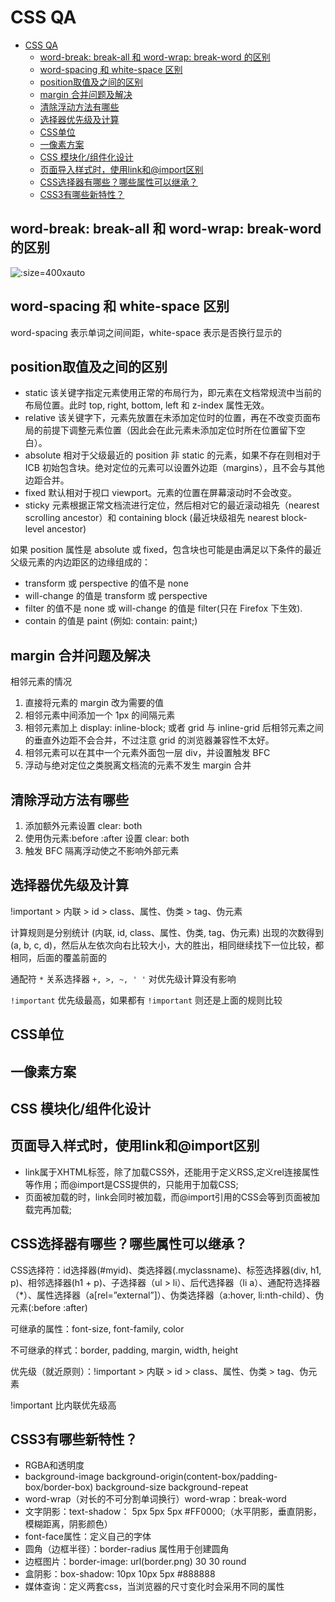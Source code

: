 # CSS QA

- [CSS QA](#css-qa)
  - [word-break: break-all 和 word-wrap: break-word 的区别](#word-break-break-all-和-word-wrap-break-word-的区别)
  - [word-spacing 和 white-space 区别](#word-spacing-和-white-space-区别)
  - [position取值及之间的区别](#position取值及之间的区别)
  - [margin 合并问题及解决](#margin-合并问题及解决)
  - [清除浮动方法有哪些](#清除浮动方法有哪些)
  - [选择器优先级及计算](#选择器优先级及计算)
  - [CSS单位](#css单位)
  - [一像素方案](#一像素方案)
  - [CSS 模块化/组件化设计](#css-模块化组件化设计)
  - [页面导入样式时，使用link和@import区别](#页面导入样式时使用link和import区别)
  - [CSS选择器有哪些？哪些属性可以继承？](#css选择器有哪些哪些属性可以继承)
  - [CSS3有哪些新特性？](#css3有哪些新特性)

## word-break: break-all 和 word-wrap: break-word 的区别

![](/img/word-break-word-wrap.png ':size=400xauto')

## word-spacing 和 white-space 区别

word-spacing 表示单词之间间距，white-space 表示是否换行显示的

## position取值及之间的区别

- static 该关键字指定元素使用正常的布局行为，即元素在文档常规流中当前的布局位置。此时 top, right, bottom, left 和 z-index 属性无效。
- relative 该关键字下，元素先放置在未添加定位时的位置，再在不改变页面布局的前提下调整元素位置（因此会在此元素未添加定位时所在位置留下空白）。
- absolute 相对于父级最近的 position 非 static 的元素，如果不存在则相对于 ICB 初始包含块。绝对定位的元素可以设置外边距（margins），且不会与其他边距合并。
- fixed 默认相对于视口 viewport。元素的位置在屏幕滚动时不会改变。
- sticky 元素根据正常文档流进行定位，然后相对它的最近滚动祖先（nearest scrolling ancestor）和 containing block (最近块级祖先 nearest block-level ancestor)

如果 position 属性是 absolute 或 fixed，包含块也可能是由满足以下条件的最近父级元素的内边距区的边缘组成的：

* transform 或 perspective 的值不是 none
* will-change 的值是 transform 或 perspective
* filter 的值不是 none 或 will-change 的值是 filter(只在 Firefox 下生效).
* contain 的值是 paint (例如: contain: paint;)

## margin 合并问题及解决

相邻元素的情况

1. 直接将元素的 margin 改为需要的值
2. 相邻元素中间添加一个 1px 的间隔元素
3. 相邻元素加上 display: inline-block; 或者 grid 与 inline-grid 后相邻元素之间的垂直外边距不会合并，不过注意 grid 的浏览器兼容性不太好。
4. 相邻元素可以在其中一个元素外面包一层 div，并设置触发 BFC
5. 浮动与绝对定位之类脱离文档流的元素不发生 margin 合并

## 清除浮动方法有哪些

1. 添加额外元素设置 clear: both
2. 使用伪元素:before :after 设置 clear: both
3. 触发 BFC 隔离浮动使之不影响外部元素

## 选择器优先级及计算

!important > 内联 > id > class、属性、伪类 > tag、伪元素

计算规则是分别统计 (内联, id, class、属性、伪类, tag、伪元素) 出现的次数得到 (a, b, c, d)，然后从左依次向右比较大小，大的胜出，相同继续找下一位比较，都相同，后面的覆盖前面的

通配符 `*` 关系选择器 `+, >, ~, ' '` 对优先级计算没有影响

`!important` 优先级最高，如果都有 `!important` 则还是上面的规则比较

## CSS单位

## 一像素方案

## CSS 模块化/组件化设计

## 页面导入样式时，使用link和@import区别

- link属于XHTML标签，除了加载CSS外，还能用于定义RSS,定义rel连接属性等作用；而@import是CSS提供的，只能用于加载CSS;
- 页面被加载的时，link会同时被加载，而@import引用的CSS会等到页面被加载完再加载;

## CSS选择器有哪些？哪些属性可以继承？

CSS选择符：id选择器(#myid)、类选择器(.myclassname)、标签选择器(div, h1, p)、相邻选择器(h1 + p)、子选择器（ul > li）、后代选择器（li a）、通配符选择器（*）、属性选择器（a[rel=”external”]）、伪类选择器（a:hover, li:nth-child）、伪元素(:before :after)

可继承的属性：font-size, font-family, color

不可继承的样式：border, padding, margin, width, height

优先级（就近原则）：!important > 内联 > id > class、属性、伪类 > tag、伪元素

!important 比内联优先级高

## CSS3有哪些新特性？

* RGBA和透明度
* background-image background-origin(content-box/padding-box/border-box) background-size background-repeat
* word-wrap（对长的不可分割单词换行）word-wrap：break-word
* 文字阴影：text-shadow： 5px 5px 5px #FF0000;（水平阴影，垂直阴影，模糊距离，阴影颜色）
* font-face属性：定义自己的字体
* 圆角（边框半径）：border-radius 属性用于创建圆角
* 边框图片：border-image: url(border.png) 30 30 round
* 盒阴影：box-shadow: 10px 10px 5px #888888
* 媒体查询：定义两套css，当浏览器的尺寸变化时会采用不同的属性
